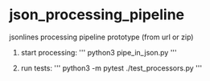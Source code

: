 # json_processing_pipeline
jsonlines processing pipeline prototype (from url or zip)

1. start processing:
'''
python3 pipe_in_json.py
'''

2. run tests:
'''
python3 -m pytest ./test_processors.py
'''
